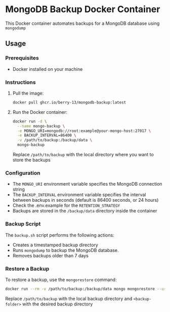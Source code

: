 # MongoDB Backup Docker Container

This Docker container automates backups for a MongoDB database using `mongodump`

## Usage

### Prerequisites

- Docker installed on your machine

### Instructions

1. Pull the image:

   ```sh
   docker pull ghcr.io/berry-13/mongodb-backup:latest
   ```

2. Run the Docker container:

   ```sh
   docker run -d \
     --name mongo-backup \
     -e MONGO_URI=mongodb://root:example@your-mongo-host:27017 \
     -e BACKUP_INTERVAL=86400 \
     -v /path/to/backup:/backup/data \
     mongo-backup
   ```

   Replace `/path/to/backup` with the local directory where you want to store the backups

### Configuration

- The `MONGO_URI` environment variable specifies the MongoDB connection string
- The `BACKUP_INTERVAL` environment variable specifies the interval between backups in seconds (default is 86400 seconds, or 24 hours)
- Check the .env.example for the `RETENTION_STRATEGY`
- Backups are stored in the `/backup/data` directory inside the container

### Backup Script

The `backup.sh` script performs the following actions:
- Creates a timestamped backup directory
- Runs `mongodump` to backup the MongoDB database.
- Removes backups older than 7 days

### Restore a Backup

To restore a backup, use the `mongorestore` command:

```sh
docker run --rm -v /path/to/backup:/backup/data mongo mongorestore --uri "mongodb://root:example@your-mongo-host:27017" /backup/data/<backup-folder>
```

Replace `/path/to/backup` with the local backup directory and `<backup-folder>` with the desired backup directory
